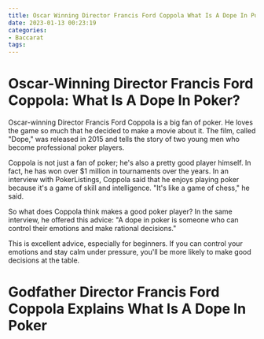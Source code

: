 ```yaml
---
title: Oscar Winning Director Francis Ford Coppola What Is A Dope In Poker
date: 2023-01-13 00:23:19
categories:
- Baccarat
tags:
---
```



#  Oscar-Winning Director Francis Ford Coppola: What Is A Dope In Poker?

Oscar-winning Director Francis Ford Coppola is a big fan of poker. He loves the game so much that he decided to make a movie about it. The film, called "Dope," was released in 2015 and tells the story of two young men who become professional poker players.

Coppola is not just a fan of poker; he's also a pretty good player himself. In fact, he has won over $1 million in tournaments over the years. In an interview with PokerListings, Coppola said that he enjoys playing poker because it's a game of skill and intelligence. "It's like a game of chess," he said.

So what does Coppola think makes a good poker player? In the same interview, he offered this advice: "A dope in poker is someone who can control their emotions and make rational decisions."

This is excellent advice, especially for beginners. If you can control your emotions and stay calm under pressure, you'll be more likely to make good decisions at the table.

#  Godfather Director Francis Ford Coppola Explains What Is A Dope In Poker

<!--

Godfather Director Francis Ford Coppola Explains What Is A Dope In Poker. The 1972 crime drama, The Godfather, directed by Francis Ford Coppola is a masterpiece. Not only did it launch the acting career of Al Pacino, but it also spawned one of the most quoted lines in cinema history - "I'm going to make him an offer he can't refuse." The film is based on Mario Puzo's novel of the same name and tells the story of the Corleone family, headed by Vito Corleone (Marlon Brando).

In one scene, Michael Corleone (Pacino) meets with Hyman Roth (Lee Strasberg), a Jewish gangster who has been instrumental in building up the Corleone empire. Roth tries to blackmail Michael with information that could be damaging to the family, but Michael isn't intimidated. He calmly looks Roth in the eye and says: "I'm going to kill you. I'm going to kill you."

Whilst Mafia movies are often seen as nothing more than entertainment, there is a lot of strategy involved in poker. In fact, some would say that poker is a game of psychology as much as it is about mathematics and probability. So what can we learn from Michael Corleone about how to play poker?

One thing we can learn from Michael is that sometimes it's better not to react at all. When Roth tries to blackmail him, Michael could have got angry or tried to intimidate him, but instead he just stays calm and plays his cards close to his chest. This shows restraint and shows that he isn't easily ruffled. It's also important never to show your hand until you have to - keep your opponents guessing as long as possible.

We can also learn from Michael that it's important not to make rash decisions. When Roth first approaches him, Michael immediately wants to kill him, but he soon realizes that this isn't the best course of action. He takes his time before making a decision, and only goes ahead with it when he knows that he has the advantage. In poker, it's important not to get overexcited and make irrational decisions - always think about what's best for your hand.

Finally, we can learn from Michael that patience is key. He doesn't try to take on Roth head-on; instead he waits for the right opportunity before making his move. In poker, you need to be patient and wait for good cards before betting big - don't risk everything on a hand you're not sure about.

#  Francis Ford Coppola Weighs In On What Makes A Good Poker Player 

In a game as complex as poker, there are many different factors that come into play in order to determine who is the best player. Some people might think that it’s all about the cards that you are dealt, but in reality, it’s about so much more than that. Francis Ford Coppola, acclaimed filmmaker and well-known poker enthusiast, recently weighed in on what he believes makes a good poker player.

According to Coppola, “the best poker players are the ones who can read their opponents and make quick decisions. They also have to be able to keep their composure even when things are going wrong.” In other words, a good poker player is someone who is able to think on their feet and adapt quickly to changing circumstances. They also need to be able to stay calm under pressure.

This is definitely something that Coppola has experience with himself. He has been playing poker since he was a teenager, and he has won a number of tournaments over the years. In fact, he even has his own line of cigars called Tatuaje Poker.

So what advice would Coppola give to new players who are looking to improve their game? “The first thing you need to do is learn the basic rules of the game,” he says. “After that, you need to start practicing. The more you play, the better you will become.” He also recommends studying the playing styles of different top players in order to learn from them.

Coppola is certainly a big advocate of practice makes perfect, and it’s clear that it has served him well in his own poker career. If you want to become a better player yourself, then heed his advice and start practicing today!

#  Could You Pass The Poker Test Given By Director Francis Ford Coppola? 

Director Francis Ford Coppola famously used a poker test to assess the talent of potential actors for a role in his film “The Godfather”. Could you pass this test?

The poker test is designed to determine an actor’s ability to convincingly play a character who is not themselves. The actor is given a scenario in which they must play poker against someone they have never met before. They are then asked to read out the lines of their character in the scenario.

Coppola was looking for an actor who could convincingly play the part of a Mafia don, so the test required an actor who could convincingly project a sense of power and authority. They also needed to be able to show that they were capable of manipulation and deception.

Could you pass the poker test? The scenarios used in the test can be quite varied, so it’s hard to say without knowing more about what the test entails. However, if you have strong acting skills and are confident in your ability to convincingly portray different characters, then you may well be able to pass this test.

#  Poker Pro Francis Ford Coppola Shares His Secrets

In a new book, legendary director Francis Ford Coppola opens up about his life in poker and offers advice to aspiring players.

Coppola is one of the most acclaimed directors in Hollywood history, with films such as The Godfather, Apocalypse Now, and Bram Stoker's Dracula under his belt. But it turns out that he's also pretty handy at the poker table.

"I grew up playing cards in my family," Coppola writes in On Poker: Lessons I Learned From The Pros. "My father was a card shark, and he taught me how to play when I was just a kid."

Coppola started playing poker in earnest in the 1970s, when he was living in Las Vegas while filming The Godfather Part II. He would often take on the best players in town, including Benny Binion, Doyle Brunson, and Johnny Moss.

"Playing against top competition gave me the chance to learn from the very best," Coppola writes. "And I took full advantage of that opportunity."

Coppola has since become a successful tournament player, with more than $1 million in winnings. In 2006 he finished runner-up at the World Series of Poker (WSOP) $5,000 Pot-Limit Omaha event for over $230,000.

So what can Coppola teach us about playing poker? Here are some of his top tips:

1) Play your best game: "Too many amateurs try to bet and bluff their way to victory," Coppola warns. "You're much better off playing solid poker and letting your cards do the talking."


2) Stay disciplined: "One of the biggest mistakes players make is going all-in with a weak hand," Coppola says. "If you don't have a strong hand, don't bet - wait for a better opportunity."

 3) Be patient: "It's important not to get too excited when you have a good hand," Coppola advises. "Wait for the right moment to make your move - otherwise you might end up losing money."

 4) Study the game: "The best way to improve your poker skills is to study the game," Coppola says. "Learn about different hands and betting strategies - that way you'll be able to make smarter decisions at the table."

 5) Have fun: While it's important to take poker seriously, don't forget to enjoy yourself too. "Poker should be fun - if it's not then you're doing something wrong," Coppola says.